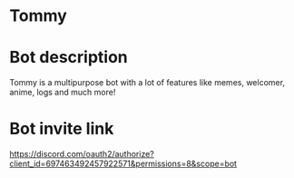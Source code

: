# Tommy




# Bot description
Tommy is a multipurpose bot with a lot of features like memes, welcomer, anime, logs and much more!
# Bot invite link
https://discord.com/oauth2/authorize?client_id=697463492457922571&permissions=8&scope=bot
